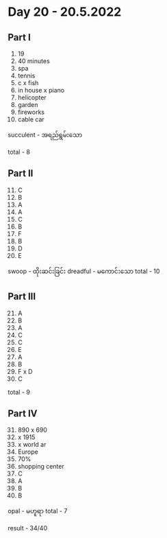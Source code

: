 # Day 20 - 20.5.2022

## Part I

1. 19
2. 40 minutes
3. spa
4. tennis
5. c x fish
6. in house x piano
7. helicopter
8. garden
9. fireworks
10. cable car

succulent - အရည်ရွမ်းသော

total - 8

## Part II

11. C
12. B
13. A
14. A
15. C
16. B
17. F
18. B
19. D
20. E

swoop - ထိုးဆင်းခြင်း
dreadful - မကောင်းသော
total - 10

## Part III

21. A
22. B
23. A
24. C
25. C
26. E
27. A
28. B
29. F x D
30. C

total - 9

## Part IV

31. 890 x 690
32. x 1915
33. x world ar
34. Europe
35. 70%
36. shopping center
37. C
38. A
39. B
40. B

opal - မဟူရာ
total - 7

result - 34/40
